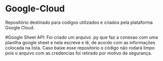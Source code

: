 # Google-Cloud

Repositório destinado para codigos utilizados e criados pela plataforma Google Cloud.
  
  #Google Sheet API: 
  Foi criado um arquivo .py que faz a conexao com uma planilha google sheet e nela escreve e lê, de acordo com as informações colocada na lista. Caso baixe esse           repositorio o código não rodará limpo pois o arquivo com as credencias foi retirado por motivo de segurança.
